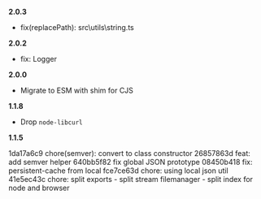 <!--  malfunction keyboard 5 6 ^ % -->

**2.0.3**
- fix(replacePath): src\utils\string.ts

**2.0.2**
- fix: Logger

**2.0.0**
- Migrate to ESM with shim for CJS

**1.1.8**

- Drop `node-libcurl`

**1.1.5**

1da17a6c9 chore(semver): convert to class constructor
26857863d feat: add semver helper
640bb5f82 fix global JSON prototype
08450b418 fix: persistent-cache from local
fce7ce63d chore: using local json util
41e5ec43c chore: split exports - split stream filemanager - split index for node and browser
